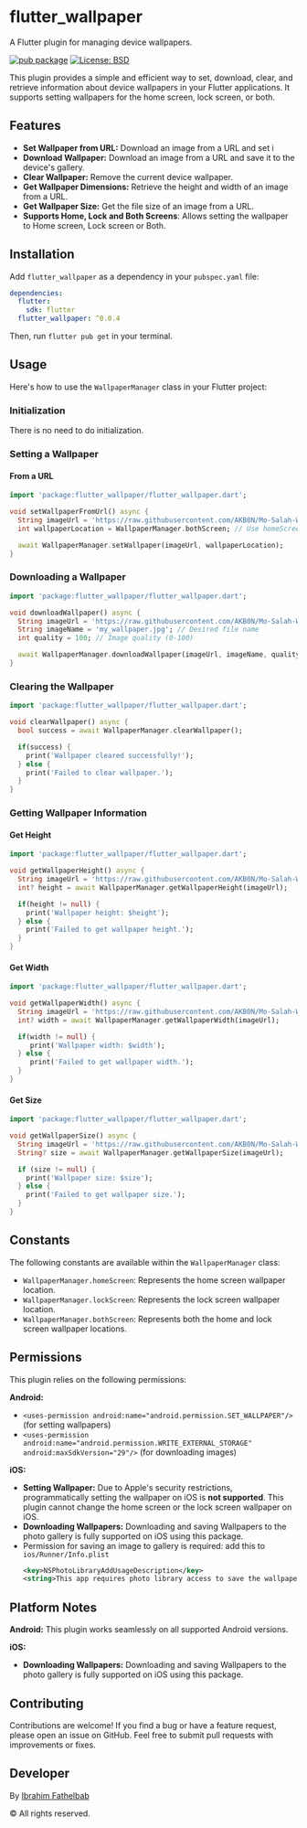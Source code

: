 # flutter_wallpaper

A Flutter plugin for managing device wallpapers.

[![pub package](https://img.shields.io/pub/v/flutter_wallpaper.svg)](https://pub.dev/packages/flutter_wallpaper)
[![License: BSD](https://img.shields.io/badge/License-BSD-yellow.svg)](https://opensource.org/license/bsd-3-clause)

This plugin provides a simple and efficient way to set, download, clear, and retrieve information about device wallpapers in your Flutter applications. It supports setting wallpapers for the home screen, lock screen, or both.

## Features

-   **Set Wallpaper from URL:** Download an image from a URL and set i
-   **Download Wallpaper:** Download an image from a URL and save it to the device's gallery.
-   **Clear Wallpaper:** Remove the current device wallpaper.
-   **Get Wallpaper Dimensions:** Retrieve the height and width of an image from a URL.
-   **Get Wallpaper Size:** Get the file size of an image from a URL.
-   **Supports Home, Lock and Both Screens**: Allows setting the wallpaper to Home screen, Lock screen or Both.

## Installation

Add `flutter_wallpaper` as a dependency in your `pubspec.yaml` file:

```yaml
dependencies:
  flutter:
    sdk: flutter
  flutter_wallpaper: ^0.0.4
```

Then, run `flutter pub get` in your terminal.

## Usage

Here's how to use the `WallpaperManager` class in your Flutter project:

### Initialization

There is no need to do initialization.

### Setting a Wallpaper

#### From a URL

```dart
import 'package:flutter_wallpaper/flutter_wallpaper.dart';

void setWallpaperFromUrl() async {
  String imageUrl = 'https://raw.githubusercontent.com/AKB0N/Mo-Salah-Wallpapers/refs/heads/master/pixel/1.png'; // Replace with your image URL
  int wallpaperLocation = WallpaperManager.bothScreen; // Use homeScreen, lockScreen, or bothScreen

  await WallpaperManager.setWallpaper(imageUrl, wallpaperLocation);
}
```

### Downloading a Wallpaper

```dart
import 'package:flutter_wallpaper/flutter_wallpaper.dart';

void downloadWallpaper() async {
  String imageUrl = 'https://raw.githubusercontent.com/AKB0N/Mo-Salah-Wallpapers/refs/heads/master/pixel/1.png'; // Replace with your image URL
  String imageName = 'my_wallpaper.jpg'; // Desired file name
  int quality = 100; // Image quality (0-100)

  await WallpaperManager.downloadWallpaper(imageUrl, imageName, quality);
}
```

### Clearing the Wallpaper

```dart
import 'package:flutter_wallpaper/flutter_wallpaper.dart';

void clearWallpaper() async {
  bool success = await WallpaperManager.clearWallpaper();

  if(success) {
    print('Wallpaper cleared successfully!');
  } else {
    print('Failed to clear wallpaper.');
  }
}
```

### Getting Wallpaper Information

#### Get Height

```dart
import 'package:flutter_wallpaper/flutter_wallpaper.dart';

void getWallpaperHeight() async {
  String imageUrl = 'https://raw.githubusercontent.com/AKB0N/Mo-Salah-Wallpapers/refs/heads/master/pixel/1.png'; // Replace with your image URL
  int? height = await WallpaperManager.getWallpaperHeight(imageUrl);

  if(height != null) {
    print('Wallpaper height: $height');
  } else {
    print('Failed to get wallpaper height.');
  }
}
```

#### Get Width

```dart
import 'package:flutter_wallpaper/flutter_wallpaper.dart';

void getWallpaperWidth() async {
  String imageUrl = 'https://raw.githubusercontent.com/AKB0N/Mo-Salah-Wallpapers/refs/heads/master/pixel/1.png'; // Replace with your image URL
  int? width = await WallpaperManager.getWallpaperWidth(imageUrl);

  if(width != null) {
     print('Wallpaper width: $width');
  } else {
     print('Failed to get wallpaper width.');
  }
}
```

#### Get Size

```dart
import 'package:flutter_wallpaper/flutter_wallpaper.dart';

void getWallpaperSize() async {
  String imageUrl = 'https://raw.githubusercontent.com/AKB0N/Mo-Salah-Wallpapers/refs/heads/master/pixel/1.png'; // Replace with your image URL
  String? size = await WallpaperManager.getWallpaperSize(imageUrl);

  if (size != null) {
    print('Wallpaper size: $size');
  } else {
    print('Failed to get wallpaper size.');
  }
}
```

## Constants

The following constants are available within the `WallpaperManager` class:

-   `WallpaperManager.homeScreen`: Represents the home screen wallpaper location.
-   `WallpaperManager.lockScreen`: Represents the lock screen wallpaper location.
-   `WallpaperManager.bothScreen`: Represents both the home and lock screen wallpaper locations.

## Permissions

This plugin relies on the following permissions:

  **Android:**
  -   `<uses-permission
        android:name="android.permission.SET_WALLPAPER"/>` (for setting wallpapers)
  -   `<uses-permission
        android:name="android.permission.WRITE_EXTERNAL_STORAGE"
        android:maxSdkVersion="29"/>` (for downloading images)

  **iOS:**
  -   **Setting Wallpaper:** Due to Apple's security restrictions, programmatically setting the wallpaper on iOS is **not supported**. This plugin cannot change the home screen or the lock screen wallpaper on iOS.
  -   **Downloading Wallpapers:** Downloading and saving Wallpapers to the photo gallery is fully supported on iOS using this package.
  -   Permission for saving an image to gallery is required: add this to `ios/Runner/Info.plist`
       ```xml
       <key>NSPhotoLibraryAddUsageDescription</key>
       <string>This app requires photo library access to save the wallpaper.</string>
       ```

## Platform Notes

   **Android:** This plugin works seamlessly on all supported Android versions.
   
   **iOS:**
  -   **Downloading Wallpapers:** Downloading and saving Wallpapers to the photo gallery is fully supported on iOS using this package.

## Contributing

Contributions are welcome! If you find a bug or have a feature request, please open an issue on GitHub. Feel free to submit pull requests with improvements or fixes.

## Developer
By [Ibrahim Fathelbab](https://www.akbon.dev/ "Ibrahim Fathelbab")

&copy; All rights reserved.